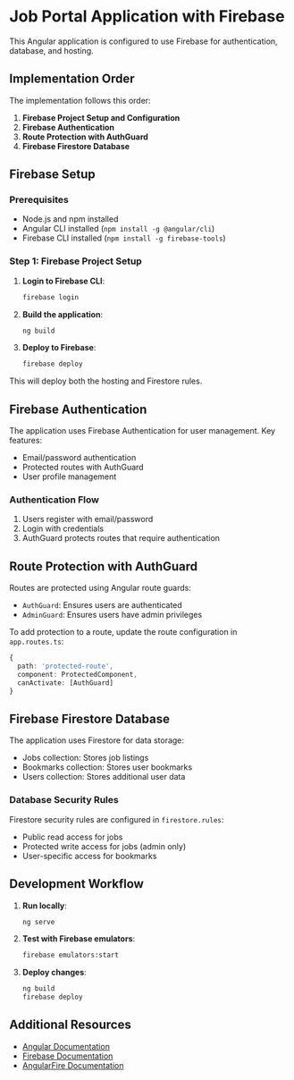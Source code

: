 # Job Portal Application with Firebase

This Angular application is configured to use Firebase for authentication, database, and hosting.

## Implementation Order

The implementation follows this order:

1. **Firebase Project Setup and Configuration**
2. **Firebase Authentication**
3. **Route Protection with AuthGuard**
4. **Firebase Firestore Database**

## Firebase Setup

### Prerequisites

- Node.js and npm installed
- Angular CLI installed (`npm install -g @angular/cli`)
- Firebase CLI installed (`npm install -g firebase-tools`)

### Step 1: Firebase Project Setup

1. **Login to Firebase CLI**:

   ```bash
   firebase login
   ```

2. **Build the application**:

   ```bash
   ng build
   ```

3. **Deploy to Firebase**:
   ```bash
   firebase deploy
   ```

This will deploy both the hosting and Firestore rules.

## Firebase Authentication

The application uses Firebase Authentication for user management. Key features:

- Email/password authentication
- Protected routes with AuthGuard
- User profile management

### Authentication Flow

1. Users register with email/password
2. Login with credentials
3. AuthGuard protects routes that require authentication

## Route Protection with AuthGuard

Routes are protected using Angular route guards:

- `AuthGuard`: Ensures users are authenticated
- `AdminGuard`: Ensures users have admin privileges

To add protection to a route, update the route configuration in `app.routes.ts`:

```typescript
{
  path: 'protected-route',
  component: ProtectedComponent,
  canActivate: [AuthGuard]
}
```

## Firebase Firestore Database

The application uses Firestore for data storage:

- Jobs collection: Stores job listings
- Bookmarks collection: Stores user bookmarks
- Users collection: Stores additional user data

### Database Security Rules

Firestore security rules are configured in `firestore.rules`:

- Public read access for jobs
- Protected write access for jobs (admin only)
- User-specific access for bookmarks

## Development Workflow

1. **Run locally**:

   ```bash
   ng serve
   ```

2. **Test with Firebase emulators**:

   ```bash
   firebase emulators:start
   ```

3. **Deploy changes**:
   ```bash
   ng build
   firebase deploy
   ```

## Additional Resources

- [Angular Documentation](https://angular.io/docs)
- [Firebase Documentation](https://firebase.google.com/docs)
- [AngularFire Documentation](https://github.com/angular/angularfire)
